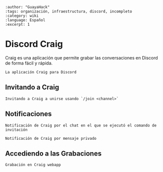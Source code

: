 ```{post} 2023-07-24
:author: "GuayaHack"
:tags: organización, infraestructura, discord, incompleto
:category: wiki
:language: Español
:excerpt: 1
```

# Discord Craig

Craig es una aplicación que permite grabar las conversaciones en Discord de forma fácil y rápida.

```{figure} infraestructura-discord-craig.md-data/craig.png
La aplicación Craig para Discord
```

## Invitando a Craig


```{figure} infraestructura-discord-craig.md-data/recording-join.png
Invitando a Craig a unirse usando `/join <channel>`
```



## Notificaciones


```{figure} infraestructura-discord-craig.md-data/recording-join-info-message.png
Notificación de Craig por el chat en el que se ejecutó el comando de invitación
```

```{figure} infraestructura-discord-craig.md-data/recording-started-notification.png
Notificación de Craig por mensaje privado
```


## Accediendo a las Grabaciones


```{figure} infraestructura-discord-craig.md-data/recording-webapp-link.png
Grabación en Craig webapp
```

